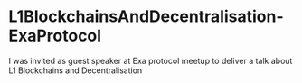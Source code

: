 # L1BlockchainsAndDecentralisation-ExaProtocol
I was invited as guest speaker at Exa protocol meetup to deliver a talk about L1 Blockchains and Decentralisation
